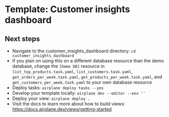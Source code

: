 # Template: Customer insights dashboard

## Next steps

- Navigate to the customer_insights_dashboard directory: `cd customer_insights_dashboard`
- If you plan on using this on a different database resource than the demo database, change the `[Demo DB]`  resource in `list_top_products.task.yaml`, `list_customers.task.yaml`, `get_orders_per_week.task.yaml`, `get_products_per_week.task.yaml`, and `get_customers_per_week.task.yaml` to your own database resource
- Deploy tasks: `airplane deploy tasks --yes`
- Develop your template locally: `airplane dev --editor --env ''`
- Deploy your view: `airplane deploy .`
- Visit the docs to learn more about how to build views: https://docs.airplane.dev/views/getting-started
